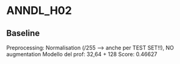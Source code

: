 # ANNDL_H02

## Baseline
Preprocessing: Normalisation (/255 --> anche per TEST SET!!), NO augmentation
Modello del prof: 32,64 + 128
Score: 0.46627
